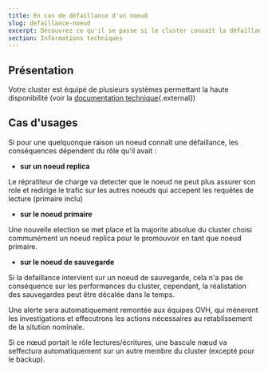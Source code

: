 ```yaml
---
title: En cas de défaillance d'un noeud
slug: defaillance-noeud
excerpt: Découvrez ce qu'il se passe si le cluster connaît la défaillance de l'un de ses noeuds pendant son fonctionnement
section: Informations techniques
---
```


## Présentation

Votre cluster est équipé de plusieurs systèmes permettant la haute disponibilité (voir la [documentation technique](../principes-architectures){.external})


## Cas d'usages

Si pour une quelquonque raison un noeud connaît une défaillance, les conséquences dépendent du rôle qu'il avait :

- **sur un noeud replica**

Le répratiteur de charge va detecter que le noeud ne peut plus assurer son role et redirige le trafic sur les autres noeuds qui accepent les requêtes de lecture (primaire inclu)

- **sur le noeud primaire**

Une nouvelle election se met place et la majorite absolue du cluster choisi communément un noeud replica pour le promouvoir en tant que noeud primaire.

- **sur le noeud de sauvegarde**

Si la defaillance intervient sur un noeud de sauvegarde, cela n'a pas de conséquence sur les performances du cluster, cependant, la réalistation des sauvegardes peut être décalée dans le temps.

Une alerte sera automatiquement remontée aux équipes OVH, qui mèneront les investigations et effecutrons les actions nécessaires au retablissement de la sitution nominale.

Si ce nœud portait le rôle lectures/écritures, une bascule nœud va seffectura automatiquement sur un autre membre du cluster (excepté pour le backup).
